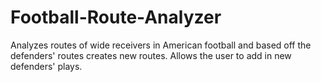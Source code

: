 # Football-Route-Analyzer
Analyzes routes of wide receivers in American football and based off the defenders' routes creates new routes. Allows the user to add in new defenders' plays.
